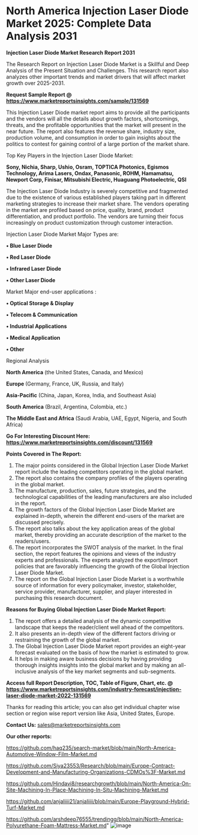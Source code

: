 # North America Injection Laser Diode Market 2025: Complete Data Analysis 2031

<strong>Injection Laser Diode Market Research Report 2031</strong>

The Research Report on Injection Laser Diode Market is a Skillful and Deep Analysis of the Present Situation and Challenges. This research report also analyzes other important trends and market drivers that will affect market growth over 2025-2031.

<strong>Request Sample Report @ <a href=https://www.marketreportsinsights.com/sample/131569>https://www.marketreportsinsights.com/sample/131569</a></strong>

This Injection Laser Diode market report aims to provide all the participants and the vendors will all the details about growth factors, shortcomings, threats, and the profitable opportunities that the market will present in the near future. The report also features the revenue share, industry size, production volume, and consumption in order to gain insights about the politics to contest for gaining control of a large portion of the market share.

Top Key Players in the Injection Laser Diode Market:

<strong>Sony, Nichia, Sharp, Ushio, Osram, TOPTICA Photonics, Egismos Technology, Arima Lasers, Ondax, Panasonic, ROHM, Hamamatsu, Newport Corp, Finisar, Mitsubishi Electric, Huaguang Photoelectric, QSI</strong>

The Injection Laser Diode Industry is severely competitive and fragmented due to the existence of various established players taking part in different marketing strategies to increase their market share. The vendors operating in the market are profiled based on price, quality, brand, product differentiation, and product portfolio. The vendors are turning their focus increasingly on product customization through customer interaction.

Injection Laser Diode Market Major Types are:

<strong>• Blue Laser Diode

• Red Laser Diode

• Infrared Laser Diode

• Other Laser Diode</strong>

Market Major end-user applications :

<strong>• Optical Storage & Display

• Telecom & Communication

• Industrial Applications

• Medical Application

• Other</strong>

Regional Analysis

</u><strong><b>North America</b></strong> (the United States, Canada, and Mexico)

<strong><b>Europe </b></strong>(Germany, France, UK, Russia, and Italy)

<strong><b>Asia-Pacific</b></strong> (China, Japan, Korea, India, and Southeast Asia)

<strong><b>South America</b></strong> (Brazil, Argentina, Colombia, etc.)

<strong><b>The Middle East and Africa</b></strong> (Saudi Arabia, UAE, Egypt, Nigeria, and South Africa)

<strong>Go For Interesting Discount Here: <a href=https://www.marketreportsinsights.com/discount/131569>https://www.marketreportsinsights.com/discount/131569</a></strong>

<strong>Points Covered in The Report:</strong>
<ol>
  <li>The major points considered in the Global Injection Laser Diode Market report include the leading competitors operating in the global market.</li>
  <li>The report also contains the company profiles of the players operating in the global market.</li>
  <li>The manufacture, production, sales, future strategies, and the technological capabilities of the leading manufacturers are also included in the report.</li>
  <li>The growth factors of the Global Injection Laser Diode Market are explained in-depth, wherein the different end-users of the market are discussed precisely.</li>
  <li>The report also talks about the key application areas of the global market, thereby providing an accurate description of the market to the readers/users.</li>
  <li>The report incorporates the SWOT analysis of the market. In the final section, the report features the opinions and views of the industry experts and professionals. The experts analyzed the export/import policies that are favorably influencing the growth of the Global Injection Laser Diode Market.</li>
  <li>The report on the Global Injection Laser Diode Market is a worthwhile source of information for every policymaker, investor, stakeholder, service provider, manufacturer, supplier, and player interested in purchasing this research document.</li>
</ol>
<strong>Reasons for Buying Global Injection Laser Diode Market Report:</strong>

<ol>
  <li>The report offers a detailed analysis of the dynamic competitive landscape that keeps the reader/client well ahead of the competitors.</li>
  <li>It also presents an in-depth view of the different factors driving or restraining the growth of the global market.</li>
  <li>The Global Injection Laser Diode Market report provides an eight-year forecast evaluated on the basis of how the market is estimated to grow.</li>
  <li>It helps in making aware business decisions by having providing thorough insights insights into the global market and by making an all-inclusive analysis of the key market segments and sub-segments.</li>
</ol>
<strong>Access full Report Description, TOC, Table of Figure, Chart, etc. @ <a href=https://www.marketreportsinsights.com/industry-forecast/injection-laser-diode-market-2022-131569>https://www.marketreportsinsights.com/industry-forecast/injection-laser-diode-market-2022-131569</a></strong>


Thanks for reading this article; you can also get individual chapter wise section or region wise report version like Asia, United States, Europe.

<strong>Contact Us:</strong>
sales@marketreportsinsights.com

<strong>Our other reports:</strong>

<a href=https://github.com/haq235/search-market/blob/main/North-America-Automotive-Window-Film-Market.md>https://github.com/haq235/search-market/blob/main/North-America-Automotive-Window-Film-Market.md</a>

<a href=https://github.com/Siya23553/Research/blob/main/Europe-Contract-Development-and-Manufacturing-Organizations-CDMOs%3F-Market.md>https://github.com/Siya23553/Research/blob/main/Europe-Contract-Development-and-Manufacturing-Organizations-CDMOs%3F-Market.md</a>

<a href=https://github.com/Hindavi8/researchgrowth/blob/main/North-America-On-Site-Machining-In-Place-Machining-In-Situ-Machining-Market.md>https://github.com/Hindavi8/researchgrowth/blob/main/North-America-On-Site-Machining-In-Place-Machining-In-Situ-Machining-Market.md</a>

<a href=https://github.com/anjaliiii21/anjaliiii/blob/main/Europe-Playground-Hybrid-Turf-Market.md>https://github.com/anjaliiii21/anjaliiii/blob/main/Europe-Playground-Hybrid-Turf-Market.md</a>

<a href=https://github.com/arshdeep76555/trendingg/blob/main/North-America-Polyurethane-Foam-Mattress-Market.md>https://github.com/arshdeep76555/trendingg/blob/main/North-America-Polyurethane-Foam-Mattress-Market.md</a>"
![image](https://github.com/user-attachments/assets/84ef9ed9-5ce7-409b-87ce-fbf97f88345e)

